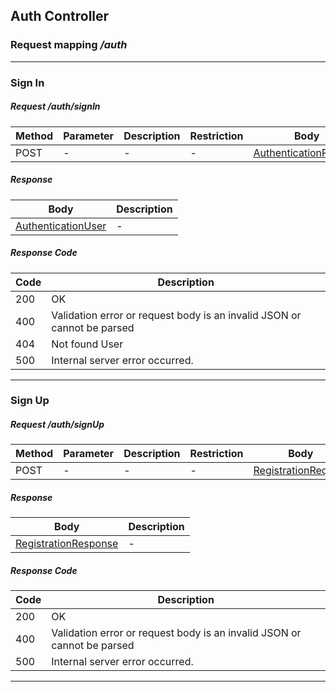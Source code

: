 ## Auth Controller
### Request mapping <em>/auth</em>

___
### Sign In
##### Request /auth/signIn
Method | Parameter | Description | Restriction | Body | Description | Restriction
------------ | ------------- | ------------- | ------------- | ------------- | ------------- | -------------
POST | - | - | - | [AuthenticationRequest](https://github.com/ilyukou/iot-docs/tree/main/dto/AuthenticationRequest.md) | - | -

##### Response
Body | Description
------------ | -------------
[AuthenticationUser](https://github.com/ilyukou/iot-docs/tree/main/dto/AuthenticationUser.md) | -

##### Response Code
Code | Description
------------ | -------------
200 | OK
400 | Validation error or request body is an invalid JSON or cannot be parsed
404 | Not found User
500 | Internal server error occurred.

___
### Sign Up
##### Request /auth/signUp
Method | Parameter | Description | Restriction | Body | Description | Restriction
------------ | ------------- | ------------- | ------------- | ------------- | ------------- | -------------
POST | - | - | - | [RegistrationRequest](https://github.com/ilyukou/iot-docs/tree/main/dto/RegistrationRequest.md) | - | -

##### Response
Body | Description
------------ | -------------
[RegistrationResponse](https://github.com/ilyukou/iot-docs/tree/main/dto/RegistrationResponse.md) | -

##### Response Code
Code | Description
------------ | -------------
200 | OK
400 | Validation error or request body is an invalid JSON or cannot be parsed
500 | Internal server error occurred.

___
